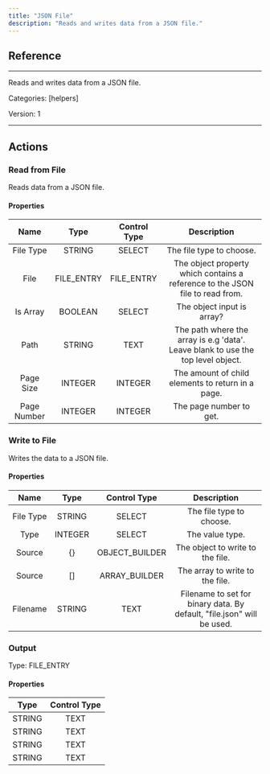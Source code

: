 ```yaml
---
title: "JSON File"
description: "Reads and writes data from a JSON file."
---
```

## Reference
<hr />

Reads and writes data from a JSON file.


Categories: [helpers]


Version: 1

<hr />






## Actions


### Read from File
Reads data from a JSON file.

#### Properties

|      Name      |     Type     |     Control Type     |     Description     |
|:--------------:|:------------:|:--------------------:|:-------------------:|
| File Type | STRING | SELECT  |  The file type to choose.  |
| File | FILE_ENTRY | FILE_ENTRY  |  The object property which contains a reference to the JSON file to read from.  |
| Is Array | BOOLEAN | SELECT  |  The object input is array?  |
| Path | STRING | TEXT  |  The path where the array is e.g 'data'. Leave blank to use the top level object.  |
| Page Size | INTEGER | INTEGER  |  The amount of child elements to return in a page.  |
| Page Number | INTEGER | INTEGER  |  The page number to get.  |




### Write to File
Writes the data to a JSON file.

#### Properties

|      Name      |     Type     |     Control Type     |     Description     |
|:--------------:|:------------:|:--------------------:|:-------------------:|
| File Type | STRING | SELECT  |  The file type to choose.  |
| Type | INTEGER | SELECT  |  The value type.  |
| Source | {} | OBJECT_BUILDER  |  The object to write to the file.  |
| Source | [] | ARRAY_BUILDER  |  The array to write to the file.  |
| Filename | STRING | TEXT  |  Filename to set for binary data. By default, "file.json" will be used.  |


### Output



Type: FILE_ENTRY


#### Properties

|     Type     |     Control Type     |
|:------------:|:--------------------:|
| STRING | TEXT  |
| STRING | TEXT  |
| STRING | TEXT  |
| STRING | TEXT  |







